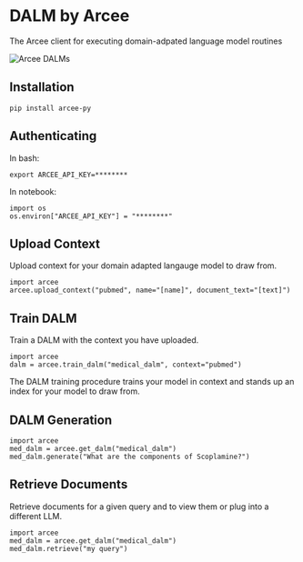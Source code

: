 # DALM by Arcee

The Arcee client for executing domain-adpated language model routines

![Arcee DALMs](https://uploads-ssl.webflow.com/64c95915793c8a64a186e43e/64de2c7fb2c99494dec2e0a4_realistic-lifelike-dalmatian-dog-puppy-pastel-bright-vintage-outfits-commercial%201-min.jpg)


## Installation

```
pip install arcee-py
```

## Authenticating

In bash:

```
export ARCEE_API_KEY=********
```

In notebook:

```
import os
os.environ["ARCEE_API_KEY"] = "********"
```

## Upload Context

Upload context for your domain adapted langauge model to draw from.

```
import arcee
arcee.upload_context("pubmed", name="[name]", document_text="[text]")
```

## Train DALM

Train a DALM with the context you have uploaded.

```
import arcee
dalm = arcee.train_dalm("medical_dalm", context="pubmed")
```

The DALM training procedure trains your model in context and stands up an index for your model to draw from.

## DALM Generation

```
import arcee
med_dalm = arcee.get_dalm("medical_dalm")
med_dalm.generate("What are the components of Scoplamine?")
```

## Retrieve Documents

Retrieve documents for a given query and to view them or plug into a different LLM.

```
import arcee
med_dalm = arcee.get_dalm("medical_dalm")
med_dalm.retrieve("my query")
```
